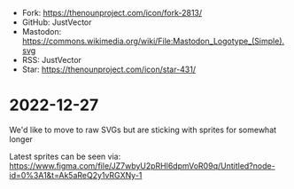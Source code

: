 - Fork: https://thenounproject.com/icon/fork-2813/
- GitHub: JustVector
- Mastodon: https://commons.wikimedia.org/wiki/File:Mastodon_Logotype_(Simple).svg
- RSS: JustVector
- Star: https://thenounproject.com/icon/star-431/

# 2022-12-27
We'd like to move to raw SVGs but are sticking with sprites for somewhat longer

Latest sprites can be seen via: https://www.figma.com/file/JZ7wbyU2pRHl6dpmVoR09q/Untitled?node-id=0%3A1&t=Ak5aReQ2y1vRGXNy-1
